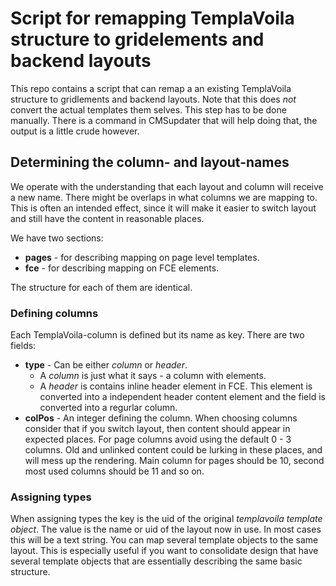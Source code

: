 
# Script for remapping TemplaVoila structure to gridelements and backend layouts

This repo contains a script that can remap a an existing TemplaVoila structure to gridlements and backend layouts.
Note that this does *not* convert the actual templates them selves.
This step has to be done manually.
There is a command in CMSupdater that will help doing that, the output is a little crude however.

## Determining the column- and layout-names

We operate with the understanding that each layout and column will receive a new name.
There might be overlaps in what columns we are mapping to.
This is often an intended effect, since it will make it easier to switch layout and still have the content in reasonable places.

We have two sections:

- **pages** - for describing mapping on page level templates.
- **fce** - for describing mapping on FCE elements.

The structure for each of them are identical.

### Defining columns

Each TemplaVoila-column is defined but its name as key.
There are two fields:

- **type** - Can be either *column* or *header*.
  - A *column* is just what it says - a column with elements.
  - A *header* is contains inline header element in FCE. This element is converted into a independent header content element and the field is converted into a regurlar column.
- **colPos** - An integer defining the column. When choosing columns consider that if you switch layout, then content should appear in expected places. For page columns avoid using the default 0 - 3 columns. Old and unlinked content could be lurking in these places, and will mess up the rendering. Main column for pages should be 10, second most used columns should be 11 and so on.

### Assigning types

When assigning types the key is the uid of the original *templavoila template object*.
The value is the name or uid of the layout now in use.
In most cases this will be a text string.
You can map several template objects to the same layout.
This is especially useful if you want to consolidate design that have several template objects that are essentially describing the same basic structure.
